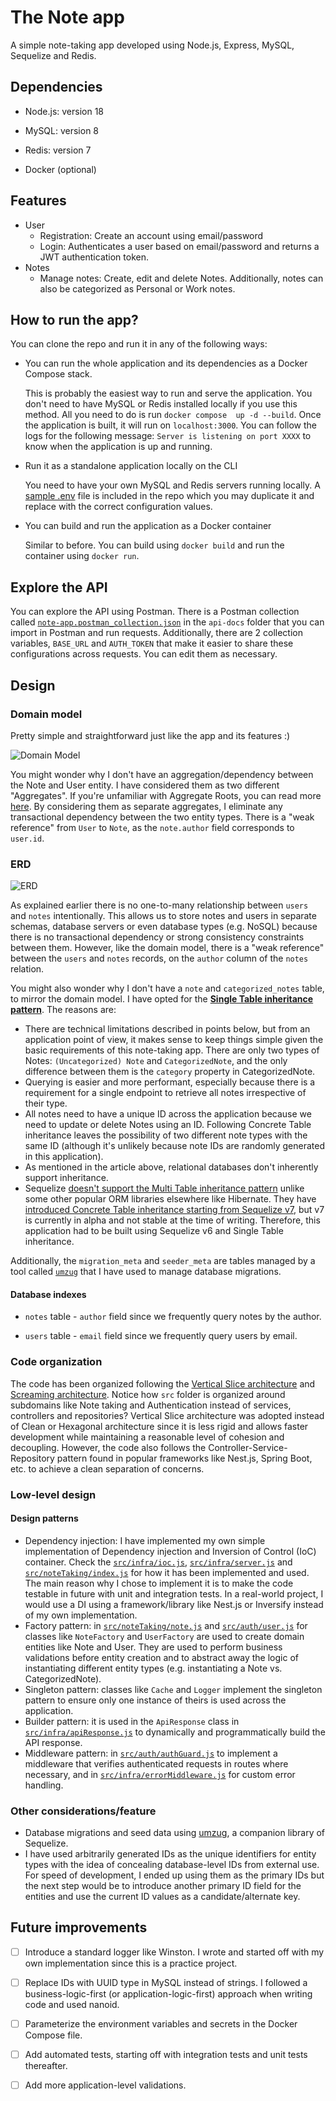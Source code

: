# The Note app

A simple note-taking app developed using Node.js, Express, MySQL, Sequelize and Redis.

## Dependencies

- Node.js: version 18

- MySQL: version 8

- Redis: version 7

- Docker (optional)

## Features

- User
  - Registration: Create an account using email/password
  - Login: Authenticates a user based on email/password and returns a JWT authentication token.
- Notes
  - Manage notes: Create, edit and delete Notes. Additionally, notes can also be categorized as Personal or Work notes.

## How to run the app?

You can clone the repo and run it in any of the following ways:

- You can run the whole application and its dependencies as a Docker Compose stack.

  This is probably the easiest way to run and serve the application. You don't need to have MySQL or Redis installed locally if you use this method. All you need to do is run `docker compose  up -d --build`. Once the application is built, it will run on `localhost:3000`. You can follow the logs for the following message: `Server is listening on port XXXX` to know when the application is up and running.

- Run it as a standalone application locally on the CLI

  You need to have your own MySQL and Redis servers running locally. A [sample .env](.sample.env) file is included in the repo which you may duplicate it and replace with the correct configuration values.

- You can build and run the application as a Docker container

  Similar to before. You can build using `docker build` and run the container using `docker run`.

## Explore the API

You can explore the API using Postman. There is a Postman collection called [`note-app.postman_collection.json`](api-docs/note-app.postman_collection.json) in the `api-docs` folder that you can import in Postman and run requests. Additionally, there are 2 collection variables, `BASE_URL` and `AUTH_TOKEN` that make it easier to share these configurations across requests. You can edit them as necessary.

## Design

### Domain model

Pretty simple and straightforward just like the app and its features :)

![Domain Model](https://github.com/idl99/note-app/assets/27432836/7b4ea9bd-5343-49de-a1cc-b79ea00a7d0f)

You might wonder why I don't have an aggregation/dependency between the Note and User entity. I have considered them as two different "Aggregates". If you're unfamiliar with Aggregate Roots, you can read more [here](https://martinfowler.com/bliki/DDD_Aggregate.html). By considering them as separate aggregates, I eliminate any transactional dependency between the two entity types. There is a "weak reference" from `User` to `Note`, as the `note.author` field corresponds to `user.id`.

### ERD

![ERD](https://github.com/idl99/note-app/assets/27432836/c90e7988-8a1b-4180-829b-e497e69760c4)

As explained earlier there is no one-to-many relationship between `users` and `notes` intentionally. This allows us to store notes and users in separate schemas, database servers or even database types (e.g. NoSQL) because there is no transactional dependency or strong consistency constraints between them. However, like the domain model, there is a "weak reference" between the `users` and `notes` records, on the `author` column of the `notes` relation.

You might also wonder why I don't have a `note` and `categorized_notes` table, to mirror the domain model. I have opted for the **[Single Table inheritance pattern](https://martinfowler.com/eaaCatalog/singleTableInheritance.html)**. The reasons are:

- There are technical limitations described in points below, but from an application point of view, it makes sense to keep things simple given the basic requirements of this note-taking app. There are only two types of Notes: `(Uncategorized) Note` and `CategorizedNote`, and the only difference between them is the `category` property in CategorizedNote.
- Querying is easier and more performant, especially because there is a requirement for a single endpoint to retrieve all notes irrespective of their type.
- All notes need to have a unique ID across the application because we need to update or delete Notes using an ID. Following Concrete Table inheritance leaves the possibility of two different note types with the same ID (although it's unlikely because note IDs are randomly generated in this application).
- As mentioned in the article above, relational databases don't inherently support inheritance.
- Sequelize [doesn't support the Multi Table inheritance pattern](https://github.com/sequelize/sequelize/issues/10039) unlike some other popular ORM libraries elsewhere like Hibernate. They have [introduced Concrete Table inheritance starting from Sequelize v7](https://github.com/sequelize/sequelize/issues/6502), but v7 is currently in alpha and not stable at the time of writing. Therefore, this application had to be built using Sequelize v6 and Single Table inheritance.

Additionally, the `migration_meta` and `seeder_meta` are tables managed by a tool called [`umzug`](https://www.npmjs.com/package/umzug) that I have used to manage database migrations.

#### Database indexes

- `notes` table - `author` field since we frequently query notes by the author.

- `users` table - `email` field since we frequently query users by email.

### Code organization

The code has been organized following the [Vertical Slice architecture](https://www.jimmybogard.com/vertical-slice-architecture/) and [Screaming architecture](https://blog.cleancoder.com/uncle-bob/2011/09/30/Screaming-Architecture.html). Notice how `src` folder is organized around subdomains like Note taking and Authentication instead of services, controllers and repositories? Vertical Slice architecture was adopted instead of Clean or Hexagonal architecture since it is less rigid and allows faster development while maintaining a reasonable level of cohesion and decoupling. However, the code also follows the Controller-Service-Repository pattern found in popular frameworks like Nest.js, Spring Boot, etc. to achieve a clean separation of concerns.

### Low-level design

#### Design patterns

- Dependency injection: I have implemented my own simple implementation of Dependency injection and Inversion of Control (IoC) container. Check the [`src/infra/ioc.js`](src\infra\ioc.js), [`src/infra/server.js`](src\infra\server.js) and [`src/noteTaking/index.js`](src\noteTaking\index.js) for how it has been implemented and used. The main reason why I chose to implement it is to make the code testable in future with unit and integration tests. In a real-world project, I would use a DI using a framework/library like Nest.js or Inversify instead of my own implementation.
- Factory pattern: in [`src/noteTaking/note.js`](src/noteTaking/note.js) and [`src/auth/user.js`](src/auth/user.js) for classes like `NoteFactory` and `UserFactory` are used to create domain entities like Note and User. They are used to perform business validations before entity creation and to abstract away the logic of instantiating different entity types (e.g. instantiating a Note vs. CategorizedNote).
- Singleton pattern: classes like `Cache` and `Logger` implement the singleton pattern to ensure only one instance of theirs is used across the application.
- Builder pattern: it is used in the `ApiResponse` class in [`src/infra/apiResponse.js`](src\infra\apiResponse.js) to dynamically and programmatically build the API response.
- Middleware pattern: in [`src/auth/authGuard.js`](src\auth\authGuard.js) to implement a middleware that verifies authenticated requests in routes where necessary, and in [`src/infra/errorMiddleware.js`](src\infra\errorMiddleware.js) for custom error handling.

### Other considerations/feature

- Database migrations and seed data using [umzug](https://www.npmjs.com/package/umzug), a companion library of Sequelize.
- I have used arbitrarily generated IDs as the unique identifiers for entity types with the idea of concealing database-level IDs from external use. For speed of development, I ended up using them as the primary IDs but the next step would be to introduce another primary ID field for the entities and use the current ID values as a candidate/alternate key.

## Future improvements

-[ ] Introduce a standard logger like Winston. I wrote and started off with my own implementation since this is a practice project.

-[ ] Replace IDs with UUID type in MySQL instead of strings. I followed a business-logic-first (or application-logic-first) approach when writing code and used nanoid.

-[ ] Parameterize the environment variables and secrets in the Docker Compose file.

-[ ] Add automated tests, starting off with integration tests and unit tests thereafter.

-[ ] Add more application-level validations.

